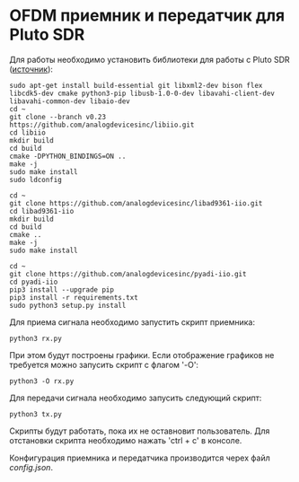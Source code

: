 # OFDM приемник и передатчик для Pluto SDR
Для работы необходимо установить библиотеки для работы с Pluto SDR ([источник](https://pysdr.org/content/pluto.html)):
```console
sudo apt-get install build-essential git libxml2-dev bison flex libcdk5-dev cmake python3-pip libusb-1.0-0-dev libavahi-client-dev libavahi-common-dev libaio-dev
cd ~
git clone --branch v0.23 https://github.com/analogdevicesinc/libiio.git
cd libiio
mkdir build
cd build
cmake -DPYTHON_BINDINGS=ON ..
make -j
sudo make install
sudo ldconfig

cd ~
git clone https://github.com/analogdevicesinc/libad9361-iio.git
cd libad9361-iio
mkdir build
cd build
cmake ..
make -j
sudo make install

cd ~
git clone https://github.com/analogdevicesinc/pyadi-iio.git
cd pyadi-iio
pip3 install --upgrade pip
pip3 install -r requirements.txt
sudo python3 setup.py install
```

Для приема сигнала необходимо запустить скрипт приемника:
```console
python3 rx.py
```
При этом будут построены графики. Если отображение графиков не требуется можно запусить скрипт с флагом '-O':
```console
python3 -O rx.py
```

Для передачи сигнала необходимо запусить следующий скрипт:
```console
python3 tx.py
```
Скрипты будут работать, пока их не оставновит пользователь. Для отстановки скрипта необходимо нажать 'ctrl + c' в консоле.

Конфигурация приемника и передатчика производится черех файл *config.json*.